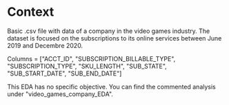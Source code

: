 # Context

Basic .csv file with data of a company in the video games industry. The dataset is focused on the subscriptions to its online services between June 2019 and Decembre 2020. 

Columns = ["ACCT_ID", "SUBSCRIPTION_BILLABLE_TYPE", "SUBSCRIPTION_TYPE", "SKU_LENGTH", "SUB_STATE", "SUB_START_DATE", "SUB_END_DATE"] 

This EDA has no specific objective. You can find the commented analysis under "video_games_company_EDA".

